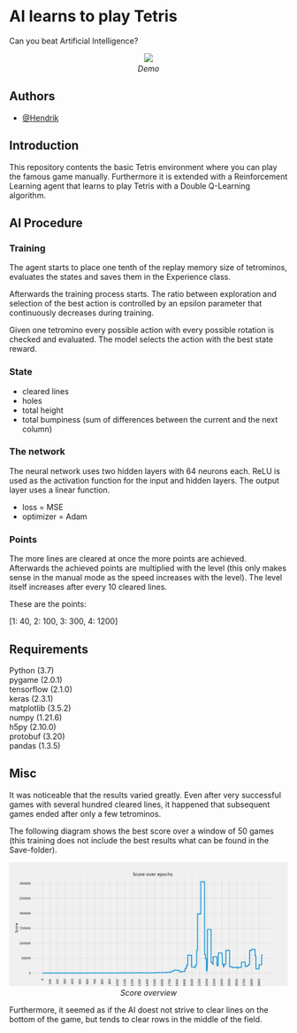 
# AI learns to play Tetris

Can you beat Artificial Intelligence?

<p align="center">
    <img src ="demo.gif" width = 600><br/>
    <i> Demo </i>
</p>

## Authors

- [@Hendrik](https://www.github.com/henne23)


## Introduction

This repository contents the basic Tetris environment where you
can play the famous game manually. Furthermore it is extended with
a Reinforcement Learning agent that learns to play Tetris with a
Double Q-Learning algorithm.

## AI Procedure

### Training

The agent starts to place one tenth of the replay memory size of
tetrominos, evaluates the states and saves them in the Experience
class.

Afterwards the training process starts. The ratio between exploration
and selection of the best action is controlled by an epsilon
parameter that continuously decreases during training.

Given one tetromino every possible action with every possible 
rotation is checked and evaluated. The model selects the action
with the best state reward.

### State

- cleared lines
- holes
- total height
- total bumpiness (sum of differences between the current and the next column)

### The network

The neural network uses two hidden layers with 64 neurons each. ReLU is used as the
activation function for the input and hidden layers. The output layer uses a linear
function. 

- loss = MSE
- optimizer = Adam

### Points

The more lines are cleared at once the more points are achieved. Afterwards the achieved points
are multiplied with the level (this only makes sense in the manual mode as the speed
increases with the level). The level itself increases after every 10 cleared lines.

These are the points:

[1: 40, 2: 100, 3: 300, 4: 1200]

## Requirements

Python (3.7)\
pygame (2.0.1)\
tensorflow (2.1.0)\
keras (2.3.1)\
matplotlib (3.5.2)\
numpy (1.21.6)\
h5py (2.10.0)\
protobuf (3.20)\
pandas (1.3.5)

## Misc

It was noticeable that the results varied greatly. 
Even after very successful games with several hundred cleared lines, 
it happened that subsequent games ended after only a few tetrominos.

The following diagram shows the best score over a window of 50 games (this training does not include the best results what can be found in the Save-folder).

<p align="center">
    <img src ="Score over epochs.png"><br/>
    <i> Score overview </i>
</p>

Furthermore, it seemed as if the AI doest not strive to clear
lines on the bottom of the game, but tends to clear rows in the
middle of the field.